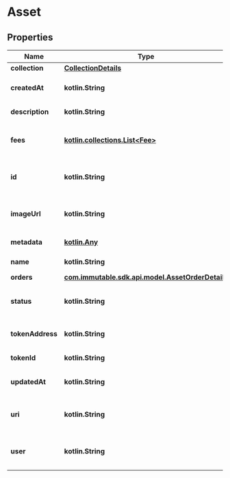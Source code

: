 
# Asset

## Properties
Name | Type | Description | Notes
------------ | ------------- | ------------- | -------------
**collection** | [**CollectionDetails**](CollectionDetails.md) |  |  [optional]
**createdAt** | **kotlin.String** | Timestamp of when the asset was created |  [optional]
**description** | **kotlin.String** | Description of this asset |  [optional]
**fees** | [**kotlin.collections.List&lt;Fee&gt;**](Fee.md) | Royalties to pay on this asset operations |  [optional]
**id** | **kotlin.String** | [DEPRECATED] Internal Immutable X Token ID |  [optional]
**imageUrl** | **kotlin.String** | URL of the image which should be used for this asset |  [optional]
**metadata** | [**kotlin.Any**](.md) | Metadata of this asset |  [optional]
**name** | **kotlin.String** | Name of this asset |  [optional]
**orders** | [**com.immutable.sdk.api.model.AssetOrderDetails**](com.immutable.sdk.api.model.AssetOrderDetails.md) |  |  [optional]
**status** | **kotlin.String** | Status of this asset (where it is in the system) |  [optional]
**tokenAddress** | **kotlin.String** | Address of the ERC721 contract |  [optional]
**tokenId** | **kotlin.String** | ERC721 Token ID of this asset |  [optional]
**updatedAt** | **kotlin.String** | Timestamp of when the asset was updated |  [optional]
**uri** | **kotlin.String** | URI to access this asset externally to Immutable X |  [optional]
**user** | **kotlin.String** | Ethereum address of the user who owns this asset |  [optional]



